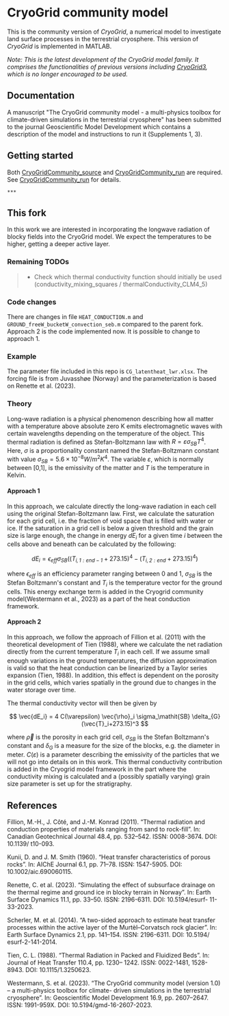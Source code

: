 # CryoGrid community model

This is the community version of *CryoGrid*, a numerical model to investigate land surface processes in the terrestrial cryosphere. This version of *CryoGrid* is implemented in MATLAB.

*Note: This is the latest development of the CryoGrid model family. It comprises the functionalities of previous versions including [CryoGrid3](https://github.com/CryoGrid/CryoGrid3), which is no longer encouraged to be used.*

## Documentation

A manuscript "The CryoGrid community model - a multi-physics toolbox for climate-driven simulations in the terrestrial cryosphere" has been submitted to the journal  Geoscientific Model Development which contains a description of the model and instructions to run it (Supplements 1, 3).

## Getting started

Both [CryoGridCommunity_source](https://github.com/CryoGrid/CryoGridCommunity_source) and [CryoGridCommunity_run](https://github.com/CryoGrid/CryoGridCommunity_run) are required. See [CryoGridCommunity_run](https://github.com/CryoGrid/CryoGridCommunity_run) for details.

`***`

## This fork
In this work we are interested in incorporating the longwave radiation of blocky fields into the CryoGrid model. We expect the temperatures to be higher, getting a deeper active layer.

### Remaining TODOs
> * Check which thermal conductivity function should initially be used (conductivity_mixing_squares / thermalConductivity_CLM4_5)

### Code changes 
There are changes in file `HEAT_CONDUCTION.m` and `GROUND_freeW_bucketW_convection_seb.m` compared to the parent fork. Approach 2 is the code implemented now. It is possible to change to approach 1. 

### Example
The parameter file included in this repo is `CG_latentheat_lwr.xlsx`. The forcing file is from Juvasshøe (Norway) and the parameterization is based on Renette et al. (2023).

### Theory

Long-wave radiation is a physical phenomenon describing how all matter with a temperature above absolute zero K emits electromagnetic waves with certain wavelengths depending on the temperature of the object. 
This thermal radiation is defined as Stefan-Boltzmann law with
$R = \varepsilon \sigma_\mathit{SB} T^4$. 
Here, $\sigma$ is a proportionality constant named the Stefan-Boltzmann constant with value $\sigma_\mathit{SB} = 5.6 \times 10^{-8} W/m^2K^4$. The variable $\varepsilon$, which is normally between [0,1], is the emissivity of the matter and $T$ is the temperature in Kelvin. 

#### Approach 1
In this approach, we calculate directly the long-wave radiation in each cell using the original Stefan-Boltzmann law. 
First, we calculate the saturation for each grid cell, i.e. the fraction of void space that is filled with water or ice. If the saturation in a grid cell is below a given threshold and the grain size is large enough, the change in energy $dE_i$ for a given time $i$ between the cells above and beneath can be calculated by the following:

   $$ dE_i = \epsilon_\mathit{eff} \sigma_\mathit{SB} ((T_\mathit{i,1:end-1}+ 273.15)^4 - (T_\mathit{i,2:end}+ 273.15)^4) $$

where $\epsilon_\mathit{eff}$ is an efficiency parameter ranging between 0 and 1,  $\sigma_\mathit{SB}$ is the Stefan Boltzmann's constant and $T_i$ is the temperature vector for the ground cells.
This energy exchange term is added in the Cryogrid community model(Westermann et al., 2023) as a part of the heat conduction framework.

#### Approach 2
In this approach, we follow the approach of  Fillion et al. (2011)  with the theoretical development of Tien (1988), where we calculate the net radiation directly from the current temperature $T_i$ in each cell. If we assume small enough variations in the ground temperatures, the diffusion approximation is valid so that the heat conduction can be linearized by a Taylor series expansion  (Tien, 1988). In addition, this effect is dependent on the porosity in the grid cells, which varies spatially in the ground due to changes in the water storage over time.

The thermal conductivity vector will then be given by 

$$ \vec{dE_i} = 4 C(\varepsilon) \vec{\rho}_i \sigma_\mathit{SB} \delta_{G}(\vec{T}_i+273.15)^3 $$

where $\vec{\rho}$ is the porosity in each grid cell, $\sigma_{SB}$ is the Stefan Boltzmann's constant and $\delta_{G}$ is a measure for the size of the blocks, e.g. the diameter in meter. $C(\varepsilon)$ is a parameter describing the emissivity of the particles that we will not go into details on in this work.
This thermal conductivity contribution is added in the Cryogrid model framework in the part where the conductivity mixing is calculated and a (possibly spatially varying) grain size parameter is set up for the stratigraphy.



## References
Fillion, M.-H., J. Côté, and J.-M. Konrad (2011). “Thermal radiation and conduction properties of materials ranging
from sand to rock-fill”. In: Canadian Geotechnical Journal 48.4, pp. 532–542. ISSN: 0008-3674. DOI: 10.1139/
t10-093.

Kunii, D. and J. M. Smith (1960). “Heat transfer characteristics of porous rocks”. In: AIChE Journal 6.1, pp. 71–78.
ISSN: 1547-5905. DOI: 10.1002/aic.690060115.

Renette, C. et al. (2023). “Simulating the effect of subsurface drainage on the thermal regime and ground ice in
blocky terrain in Norway”. In: Earth Surface Dynamics 11.1, pp. 33–50. ISSN: 2196-6311. DOI: 10.5194/esurf-
11-33-2023.

Scherler, M. et al. (2014). “A two-sided approach to estimate heat transfer processes within the active layer of the
Murtèl–Corvatsch rock glacier”. In: Earth Surface Dynamics 2.1, pp. 141–154. ISSN: 2196-6311. DOI: 10.5194/
esurf-2-141-2014.

Tien, C. L. (1988). “Thermal Radiation in Packed and Fluidized Beds”. In: Journal of Heat Transfer 110.4, pp. 1230–
1242. ISSN: 0022-1481, 1528-8943. DOI: 10.1115/1.3250623.

Westermann, S. et al. (2023). “The CryoGrid community model (version 1.0) – a multi-physics toolbox for climate-
driven simulations in the terrestrial cryosphere”. In: Geoscientific Model Development 16.9, pp. 2607–2647. ISSN:
1991-959X. DOI: 10.5194/gmd-16-2607-2023.
